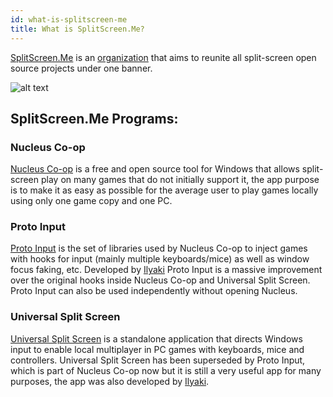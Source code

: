 ```yaml
---
id: what-is-splitscreen-me
title: What is SplitScreen.Me?
---
```


[SplitScreen.Me](https://github.com/SplitScreen-Me) is an [organization](https://docs.github.com/en/organizations/collaborating-with-groups-in-organizations/about-organizations) that aims to reunite all split-screen open source projects under one banner.

![alt text](https://github.com/SplitScreen-Me/splitscreenme-hub/blob/master/public/android-icon-96x96.png?raw=true)


## SplitScreen.Me Programs:
### Nucleus Co-op
[Nucleus Co-op](/docs/faq) is a free and open source tool for Windows that allows split-screen play on many games that do not initially support it, the app purpose is to make it as easy as possible for the average user to play games locally using only one game copy and one PC. 

### Proto Input
[Proto Input](/docs/proto) is the set of libraries used by Nucleus Co-op to inject games with hooks for input (mainly multiple keyboards/mice) as well as window focus faking, etc. Developed by [Ilyaki](https://github.com/Ilyaki) Proto Input is a massive improvement over the original hooks inside Nucleus Co-op and Universal Split Screen. Proto Input can also be used independently without opening Nucleus.

### Universal Split Screen

[Universal Split Screen](https://universalsplitscreen.github.io/) is a standalone application that directs Windows input to enable local multiplayer in PC games with keyboards, mice and controllers. Universal Split Screen has been superseded by Proto Input, which is part of Nucleus Co-op now but it is still a very useful app for many purposes, the app was also developed by [Ilyaki](https://github.com/Ilyaki).
